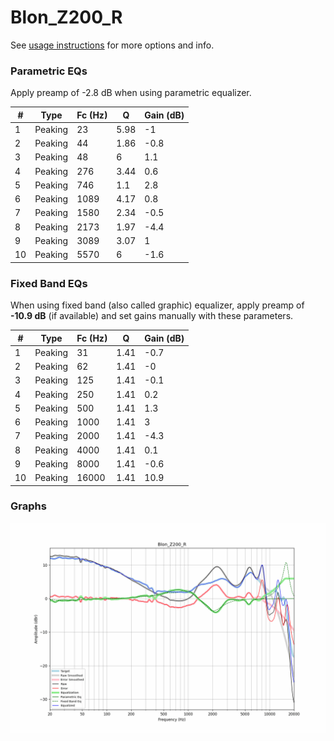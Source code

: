 # Blon_Z200_R
See [usage instructions](https://github.com/jaakkopasanen/AutoEq#usage) for more options and info.

### Parametric EQs
Apply preamp of -2.8 dB when using parametric equalizer.

|   # | Type    |   Fc (Hz) |    Q |   Gain (dB) |
|-----|---------|-----------|------|-------------|
|   1 | Peaking |        23 | 5.98 |        -1   |
|   2 | Peaking |        44 | 1.86 |        -0.8 |
|   3 | Peaking |        48 | 6    |         1.1 |
|   4 | Peaking |       276 | 3.44 |         0.6 |
|   5 | Peaking |       746 | 1.1  |         2.8 |
|   6 | Peaking |      1089 | 4.17 |         0.8 |
|   7 | Peaking |      1580 | 2.34 |        -0.5 |
|   8 | Peaking |      2173 | 1.97 |        -4.4 |
|   9 | Peaking |      3089 | 3.07 |         1   |
|  10 | Peaking |      5570 | 6    |        -1.6 |

### Fixed Band EQs
When using fixed band (also called graphic) equalizer, apply preamp of **-10.9 dB** (if available) and set gains manually with these parameters.

|   # | Type    |   Fc (Hz) |    Q |   Gain (dB) |
|-----|---------|-----------|------|-------------|
|   1 | Peaking |        31 | 1.41 |        -0.7 |
|   2 | Peaking |        62 | 1.41 |        -0   |
|   3 | Peaking |       125 | 1.41 |        -0.1 |
|   4 | Peaking |       250 | 1.41 |         0.2 |
|   5 | Peaking |       500 | 1.41 |         1.3 |
|   6 | Peaking |      1000 | 1.41 |         3   |
|   7 | Peaking |      2000 | 1.41 |        -4.3 |
|   8 | Peaking |      4000 | 1.41 |         0.1 |
|   9 | Peaking |      8000 | 1.41 |        -0.6 |
|  10 | Peaking |     16000 | 1.41 |        10.9 |

### Graphs
![](./Blon_Z200_R.png)
